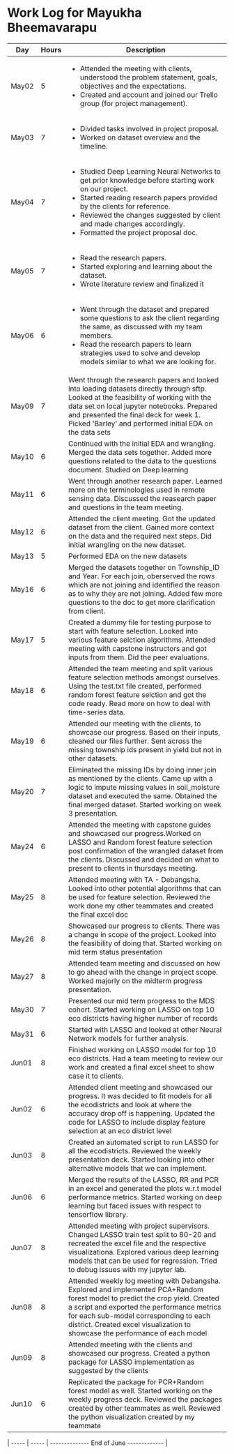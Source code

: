 # Work Log for Mayukha Bheemavarapu

| Day   | Hours | Description                              |
|-------|-------|------------------------------------------|
| May02 | 5     | <ul><li>Attended the meeting with clients, understood the problem statement, goals, objectives and the expectations.</li><li>Created and account and joined our Trello group (for project management). </li><ul>|
| May03 | 7     | <ul><li>Divided tasks involved in project proposal.</li><li>Worked on dataset overview and the timeline.</li></ul> |
| May04 | 7     |   <ul><li>Studied Deep Learning Neural Networks to get prior knowledge before starting work on our project.</li><li>Started reading research papers provided by the clients for reference.</li><li>Reviewed the changes suggested by client and made changes accordingly.</li><li>Formatted the project proposal doc.</li></ul>                                       |
| May05 | 7     |     <ul><li>Read the research papers. </li><li>Started exploring and learning about the dataset.</li><li>Wrote literature review and finalized it </li></ul>                                     |
| May06 | 6     |        <ul><li>Went through the dataset and prepared some questions to ask the client regarding the same, as discussed with my team members. </li><li>Read the research papers to learn strategies used to solve and develop models similar to what we are looking for.</li></ul>                                  |
| May09 | 7    |           Went through the research papers and looked into loading datasets directly through sftp. Looked at the feasibility of working with the data set on local jupyter notebooks. Prepared and presented the final deck for week 1. Picked 'Barley' and performed initial EDA on the data sets                              |
| May10 | 6     |   Continued with the initial EDA and wrangling. Merged the data sets together. Added more questions related to the data to the questions document. Studied on Deep learning                                   |
| May11 | 6     |                         Went through another research paper. Learned more on the terminologies used in remote sensing data.   Discussed the reasearch paper and questions in the team meeting.               |
| May12 | 6     |              Attended the client meeting. Got the updated dataset from the client. Gained more context on the data and the required next steps. Did initial wrangling on the new dataset.                         |
| May13 | 5     |             Performed EDA on the new datasets|
| May16 | 6     |         Merged the datasets together on Township_ID and Year. For each join, oberserved the rows which are not joining and identified the reason as to why they are not joining. Added few more questions to the doc to get more clarification from client.                                |
| May17 | 5     |    Created a dummy file for testing purpose to start with feature selection. Looked into various feature selction algorithms. Attended meeting with capstone instructors and got inputs from them.  Did the peer evaluations.                               |
| May18 | 6    |       Attended the team meeting and split various feature selection methods amongst ourselves. Using the test.txt file created, performed random forest feature selction and got the code ready. Read more on how to deal with time-series data.                                    |
| May19 | 6     |       Attended our meeting with the clients, to showcase our progress. Based on their inputs, cleaned our files further. Sent across the missing township ids present in yield but not in other datasets.                                   |
| May20 | 7     |   Eliminated the missing IDs by doing inner join as mentioned by the clients. Came up with a logic to impute missing values in soil_moisture dataset and executed the same. Obtained the final merged dataset. Started working on week 3 presentation.                                       |
| May24 | 6     | Attended the meeting with capstone guides and showcased our progress.Worked on LASSO and Random forest feature selection post confirmation of the wrangled dataset from the clients. Discussed and decided on what to present to clients in thursdays meeting.                             |  
| May25 | 8 | Attended meeting with TA - Debangsha. Looked into other potential algorithms that can be used for feature selection. Reviewed the work done my other teammates and created the final excel doc |
| May26 | 8     |       Showcased our progress to clients. There was a change in scope of the project. Looked into the feasibility of doing that. Started working on mid term status presentation                                   |
| May27 | 8     |  Attended team meeting and discussed on how to go ahead with the change in project scope. Worked majorly on the midterm progress presentation.                                   |
| May30 | 7     | Presented our mid term progress to the MDS cohort. Started working on LASSO on top 10 eco districts having higher number of records                                         |
| May31 | 6     |    Started with LASSO and looked at other Neural Network models for further analysis.                                      |
| Jun01 | 8     |    Finished working on LASSO model for top 10 eco districts. Had a team meeting to review our work and created a final excel sheet to show case it to clients.                                      |
| Jun02 | 6     |   Attended client meeting and showcased our progress. It was decided to fit models for all the ecodistricts and look at where the accuracy drop off is happening.   Updated the code for LASSO to include display feature selection at an eco district level                              |
| Jun03 | 8     |    Created an automated script to run LASSO for all the ecodistricts.  Reviewed the weekly presentation deck. Started looking into other alternative models that we can implement.                     |
| Jun06 | 6     |     Merged the results of the LASSO, RR and PCR in an excel and generated the plots w.r.t model performance metrics. Started working on deep learning but  faced issues with respect to tensorflow library.                                 |
| Jun07 | 8     |  Attended meeting with project supervisors. Changed LASSO train test split to 80-20 and recreated the excel file and the respective visualizationa. Explored various deep learning models that can be used for regression. Tried to debug issues with my jupyter lab.                                      |
| Jun08 | 8     |     Attended weekly log meeting with Debangsha. Explored and implemented PCA+Random forest model to predict the crop yield. Created a script and exported the performance metrics for each sub-model corresponding to each district. Created excel visualization to showcase the performance of each model                          |
| Jun09 | 8     |     Attended meeting with the clients and showcased our progress. Created a python package for LASSO implementation as suggested by the clients                                 |
| Jun10 | 6     |     Replicated the package for PCR+Random forest model as well. Started working on the weekly progress deck. Reviewed the packages created by other teammates as well. Reviewed the python visualization created by my teammate|

| ----- | ----- | -------------- End of June ------------- |
